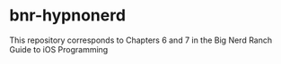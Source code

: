 bnr-hypnonerd
=============

This repository corresponds to Chapters 6 and 7 in the Big Nerd Ranch Guide to iOS Programming
